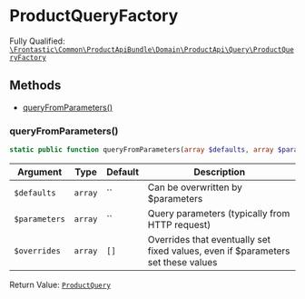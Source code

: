 #  ProductQueryFactory

Fully Qualified: [`\Frontastic\Common\ProductApiBundle\Domain\ProductApi\Query\ProductQueryFactory`](../../../../../../src/php/ProductApiBundle/Domain/ProductApi/Query/ProductQueryFactory.php)




## Methods

* [queryFromParameters()](#queryFromParameters)


### queryFromParameters()


```php
static public function queryFromParameters(array $defaults, array $parameters, array $overrides = []): ProductQuery
```






Argument|Type|Default|Description
--------|----|-------|-----------
`$defaults`|`array`|``|Can be overwritten by $parameters
`$parameters`|`array`|``|Query parameters (typically from HTTP request)
`$overrides`|`array`|`[]`|Overrides that eventually set fixed values, even if $parameters set these values

Return Value: [`ProductQuery`](ProductQuery.md)

